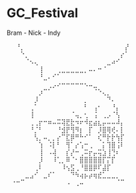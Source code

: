 # GC_Festival

Bram - Nick - Indy



⠀⠀⠘⡀⠀⠀⠀⠀⠀⠀⠀⠀⠀⠀⠀⠀⠀⠀⠀⠀⠀⠀⠀⠀⠀⠀⡜⠀⠀⠀
⠀⠀⠀⠑⡀⠀⠀⠀⠀⠀⠀⠀⠀⠀⠀⠀⠀⠀⠀⠀⠀⠀⠀⠀⠀⡔⠁⠀⠀⠀
⠀⠀⠀⠀⠈⠢⢄⠀⠀⠀⠀⠀⠀⠀⠀⠀⠀⠀⠀⠀⠀⠀⣀⠴⠊⠀⠀⠀⠀⠀
⠀⠀⠀⠀⠀⠀⠀⢸⠀⠀⠀⢀⣀⣀⣀⣀⣀⡀⠤⠄⠒⠈⠀⠀⠀⠀⠀⠀⠀⠀
⠀⠀⠀⠀⠀⠀⠀⠘⣀⠄⠊⠁⠀⠀⠀⠀⠀⠀⠀⠀⠀⠀⠀⠀⠀⠀⠀⠀⠀⠀
⠀⠀⠀⠀⠀⠀⠀⠀⠀⢀⡠⠔⠒⠒⠒⠒⠒⠢⠤⣀⠀⠀⠀⠀⠀⠀⠀⠀⠀⠀
⠀⠀⠀⠀⠀⠀⠀⡰⠉⠁⠀⠀⠀⠀⠀⠀⠀⠀⠀⠈⠑⢄⡀⠀⠀⠀⠀⠀⠀⠀
⠀⠀⠀⠀⠀⠀⡸⠀⠀⠀⠀⠀⠀⠀⠀⠀⠀⡀⠀⠀⠀⠀⠙⠄⠀⠀⠀⠀⠀⠀
⠀⠀⠀⠀⠀⢀⠁⠀⠀⠀⠀⠀⠀⠀⠀⠀⠀⠃⠀⢠⠂⠀⠀⠘⡄⠀⠀⠀⠀⠀
⠀⠀⠀⠀⠀⢸⠀⠀⠀⠀⠀⠀⠀⠀⠈⢤⡀⢂⠀⢨⠀⢀⡠⠈⢣⠀⠀⠀⠀⠀
⠀⠀⠀⠀⠀⢀⢀⡖⠒⠶⠤⠭⢽⣟⣗⠲⠖⠺⣖⣴⣆⡤⠤⠤⠼⡄⠀⠀⠀⠀
⠀⠀⠀⠀⠀⠘⡈⠃⠀⠀⠀⠘⣺⡟⢻⠻⡆⠀⡏⠀⡸⣿⢿⢞⠄⡇⠀⠀⠀⠀
⠀⠀⠀⠀⠀⠀⢣⡀⠤⡀⡀⡔⠉⣏⡿⠛⠓⠊⠁⠀⢎⠛⡗⡗⢳⡏⠀⠀⠀⠀
⠀⠀⠀⠀⠀⠀⠀⢱⠀⠨⡇⠃⠀⢻⠁⡔⢡⠒⢀⠀⠀⡅⢹⣿⢨⠇⠀⠀⠀⠀
⠀⠀⠀⠀⠀⠀⠀⢸⠀⠠⢼⠀⠀⡎⡜⠒⢀⠭⡖⡤⢭⣱⢸⢙⠆⠀⠀⠀⠀⠀
⠀⠀⠀⠀⠀⠀⠀⡸⠀⠀⠸⢁⡀⠿⠈⠂⣿⣿⣿⣿⣿⡏⡍⡏⠀⠀⠀⠀⠀⠀
⠀⠀⠀⠀⠀⠀⢀⠇⠀⠀⠀⠀⠸⢢⣫⢀⠘⣿⣿⡿⠏⣼⡏⠀⠀⠀⠀⠀⠀⠀
⠀⠀⠀⠀⣀⣠⠊⠀⣀⠎⠁⠀⠀⠀⠙⠳⢴⡦⡴⢶⣞⣁⣀⣀⡀⠀⠀⠀⠀⠀
⠀⠐⠒⠉⠀⠀⠀⠀⠀⠀⠀⠀⠀⠠⠀⢀⠤⠀⠀⠀⠀⠀⠀⠀⠈⠉⠀⠀⠀⠀
